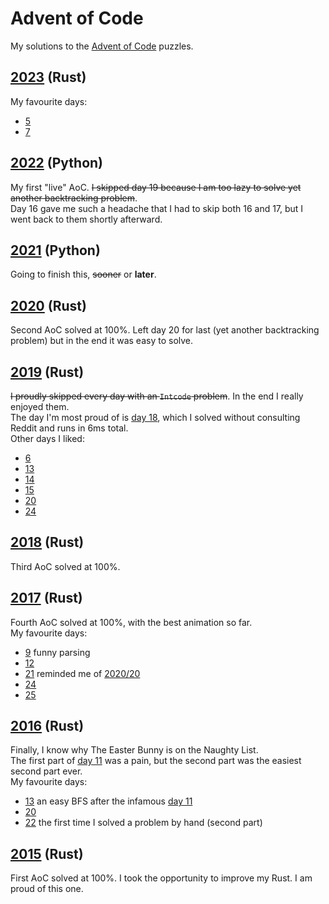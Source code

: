 # Advent of Code

My solutions to the [Advent of Code](https://adventofcode.com/) puzzles.

## [2023](2023) (Rust)

My favourite days:

- [5](2023/day_05.rs)
- [7](2023/day_07.rs)

## [2022](2022) (Python)

My first "live" AoC. ~~I skipped day 19 because I am too lazy to solve yet another backtracking problem~~.\
Day 16 gave me such a headache that I had to skip both 16 and 17, but I went back to them shortly afterward.

## [2021](2021) (Python)

Going to finish this, ~~sooner~~ or **later**.

## [2020](2020) (Rust)

Second AoC solved at 100%.
Left day 20 for last (yet another backtracking problem) but in the end it was easy to solve.

## [2019](2019) (Rust)

~~I proudly skipped every day with an `Intcode` problem~~. In the end I really enjoyed them.\
The day I'm most proud of is [day 18](2019/day_18.rs),
which I solved without consulting Reddit and runs in 6ms total.\
Other days I liked:

- [6](2019/day_06.rs)
- [13](2019/day_13.rs)
- [14](2019/day_14.rs)
- [15](2019/day_15.rs)
- [20](2019/day_20.rs)
- [24](2019/day_24.rs)

## [2018](2018) (Rust)

Third AoC solved at 100%.

## [2017](2017) (Rust)

Fourth AoC solved at 100%, with the best animation so far.\
My favourite days:

- [9](2017/day_09.rs) funny parsing
- [12](2017/day_12.rs)
- [21](2017/day_21.rs) reminded me of [2020/20](2020/day_20.rs)
- [24](2017/day_24.rs)
- [25](2017/day_25.rs)

## [2016](2016) (Rust)

Finally, I know why The Easter Bunny is on the Naughty List.\
The first part of [day 11](2016/day_11.rs) was a pain, but the second part was the easiest second part ever.\
My favourite days:

- [13](2016/day_13.rs) an easy BFS after the infamous [day 11](2016/day_11.rs)
- [20](2016/day_20.rs)
- [22](2016/day_22.rs) the first time I solved a problem by hand (second part)

## [2015](2015) (Rust)

First AoC solved at 100%. I took the opportunity to improve my Rust. I am proud of this one.
